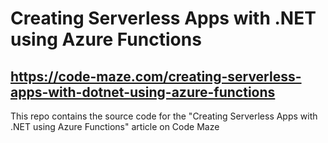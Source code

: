 # Creating Serverless Apps with .NET using Azure Functions
## https://code-maze.com/creating-serverless-apps-with-dotnet-using-azure-functions
This repo contains the source code for the "Creating Serverless Apps with .NET using Azure Functions" article on Code Maze
